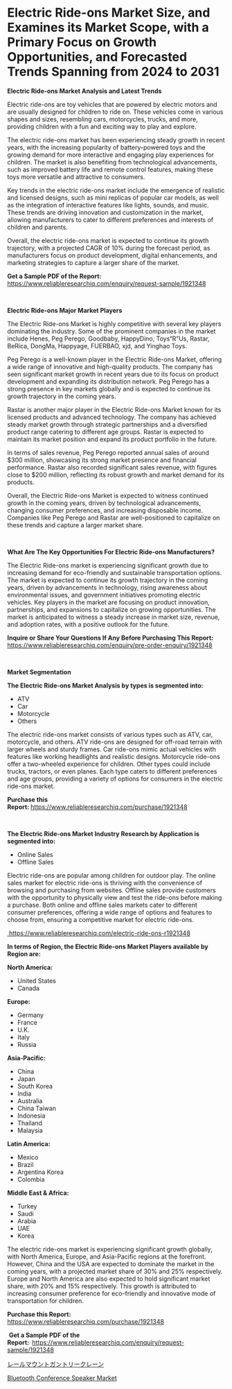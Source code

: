 <p><h1>Electric Ride-ons Market Size, and Examines its Market Scope, with a Primary Focus on Growth Opportunities, and Forecasted Trends Spanning from 2024 to 2031</h1></p><p><strong>Electric Ride-ons Market Analysis and Latest Trends</strong></p>
<p><p>Electric ride-ons are toy vehicles that are powered by electric motors and are usually designed for children to ride on. These vehicles come in various shapes and sizes, resembling cars, motorcycles, trucks, and more, providing children with a fun and exciting way to play and explore.</p><p>The electric ride-ons market has been experiencing steady growth in recent years, with the increasing popularity of battery-powered toys and the growing demand for more interactive and engaging play experiences for children. The market is also benefiting from technological advancements, such as improved battery life and remote control features, making these toys more versatile and attractive to consumers.</p><p>Key trends in the electric ride-ons market include the emergence of realistic and licensed designs, such as mini replicas of popular car models, as well as the integration of interactive features like lights, sounds, and music. These trends are driving innovation and customization in the market, allowing manufacturers to cater to different preferences and interests of children and parents.</p><p>Overall, the electric ride-ons market is expected to continue its growth trajectory, with a projected CAGR of 10% during the forecast period, as manufacturers focus on product development, digital enhancements, and marketing strategies to capture a larger share of the market.</p></p>
<p><strong>Get a Sample PDF of the Report:&nbsp;</strong> <a href="https://www.reliableresearchiq.com/enquiry/request-sample/1921348">https://www.reliableresearchiq.com/enquiry/request-sample/1921348</a></p>
<p>&nbsp;</p>
<p><strong>Electric Ride-ons Major Market Players</strong></p>
<p><p>The Electric Ride-ons Market is highly competitive with several key players dominating the industry. Some of the prominent companies in the market include Henes, Peg Perego, Goodbaby, HappyDino, Toys“R”Us, Rastar, BeRica, DongMa, Happyage, FUERBAO, xjd, and Yinghao Toys.</p><p>Peg Perego is a well-known player in the Electric Ride-ons Market, offering a wide range of innovative and high-quality products. The company has seen significant market growth in recent years due to its focus on product development and expanding its distribution network. Peg Perego has a strong presence in key markets globally and is expected to continue its growth trajectory in the coming years.</p><p>Rastar is another major player in the Electric Ride-ons Market known for its licensed products and advanced technology. The company has achieved steady market growth through strategic partnerships and a diversified product range catering to different age groups. Rastar is expected to maintain its market position and expand its product portfolio in the future.</p><p>In terms of sales revenue, Peg Perego reported annual sales of around $300 million, showcasing its strong market presence and financial performance. Rastar also recorded significant sales revenue, with figures close to $200 million, reflecting its robust growth and market demand for its products.</p><p>Overall, the Electric Ride-ons Market is expected to witness continued growth in the coming years, driven by technological advancements, changing consumer preferences, and increasing disposable income. Companies like Peg Perego and Rastar are well-positioned to capitalize on these trends and capture a larger market share.</p></p>
<p>&nbsp;</p>
<p><strong>What Are The Key Opportunities For Electric Ride-ons Manufacturers?</strong></p>
<p><p>The Electric Ride-ons market is experiencing significant growth due to increasing demand for eco-friendly and sustainable transportation options. The market is expected to continue its growth trajectory in the coming years, driven by advancements in technology, rising awareness about environmental issues, and government initiatives promoting electric vehicles. Key players in the market are focusing on product innovation, partnerships, and expansions to capitalize on growing opportunities. The market is anticipated to witness a steady increase in market size, revenue, and adoption rates, with a positive outlook for the future.</p></p>
<p><strong>Inquire or Share Your Questions If Any Before Purchasing This Report:</strong> <a href="https://www.reliableresearchiq.com/enquiry/pre-order-enquiry/1921348">https://www.reliableresearchiq.com/enquiry/pre-order-enquiry/1921348</a></p>
<p>&nbsp;</p>
<p><strong>Market Segmentation</strong></p>
<p><strong>The Electric Ride-ons Market Analysis by types is segmented into:</strong></p>
<p><ul><li>ATV</li><li>Car</li><li>Motorcycle</li><li>Others</li></ul></p>
<p><p>The electric ride-ons market consists of various types such as ATV, car, motorcycle, and others. ATV ride-ons are designed for off-road terrain with larger wheels and sturdy frames. Car ride-ons mimic actual vehicles with features like working headlights and realistic designs. Motorcycle ride-ons offer a two-wheeled experience for children. Other types could include trucks, tractors, or even planes. Each type caters to different preferences and age groups, providing a variety of options for consumers in the electric ride-ons market.</p></p>
<p><strong>Purchase this Report:&nbsp;</strong><a href="https://www.reliableresearchiq.com/purchase/1921348">https://www.reliableresearchiq.com/purchase/1921348</a></p>
<p>&nbsp;</p>
<p><strong>The Electric Ride-ons Market Industry Research by Application is segmented into:</strong></p>
<p><ul><li>Online Sales</li><li>Offline Sales</li></ul></p>
<p><p>Electric ride-ons are popular among children for outdoor play. The online sales market for electric ride-ons is thriving with the convenience of browsing and purchasing from websites. Offline sales provide customers with the opportunity to physically view and test the ride-ons before making a purchase. Both online and offline sales markets cater to different consumer preferences, offering a wide range of options and features to choose from, ensuring a competitive market for electric ride-ons.</p></p>
<p><a href="https://www.reliableresearchiq.com/electric-ride-ons-r1921348">&nbsp;https://www.reliableresearchiq.com/electric-ride-ons-r1921348</a></p>
<p><strong>In terms of Region, the Electric Ride-ons Market Players available by Region are:</strong></p>
<p>
    <p> <strong> North America: </strong>
        <ul>
            <li>United States</li>
            <li>Canada</li>
        </ul>
        </p> 
    <p> <strong> Europe: </strong>
        <ul>
            <li>Germany</li>
            <li>France</li>
            <li>U.K.</li>
            <li>Italy</li>
            <li>Russia</li>
        </ul>
        </p> 
    <p> <strong> Asia-Pacific: </strong>
        <ul>
            <li>China</li>
            <li>Japan</li>
            <li>South Korea</li>
            <li>India</li>
            <li>Australia</li>
            <li>China Taiwan</li>
            <li>Indonesia</li>
            <li>Thailand</li>
            <li>Malaysia</li>
        </ul>
        </p> 
    <p> <strong> Latin America: </strong>
        <ul>
            <li>Mexico</li>
            <li>Brazil</li>
            <li>Argentina Korea</li>
            <li>Colombia</li>
        </ul>
        </p> 
    <p> <strong> Middle East & Africa: </strong>
        <ul>
            <li>Turkey</li>
            <li>Saudi</li>
            <li>Arabia</li>
            <li>UAE</li>
            <li>Korea</li>
        </ul>
    </p>
    </p>
<p><p>The electric ride-ons market is experiencing significant growth globally, with North America, Europe, and Asia-Pacific regions at the forefront. However, China and the USA are expected to dominate the market in the coming years, with a projected market share of 30% and 25% respectively. Europe and North America are also expected to hold significant market share, with 20% and 15% respectively. This growth is attributed to increasing consumer preference for eco-friendly and innovative mode of transportation for children.</p></p>
<p><strong>Purchase this Report: </strong><a href="https://www.reliableresearchiq.com/purchase/1921348">https://www.reliableresearchiq.com/purchase/1921348</a></p>
<p>&nbsp;<strong>Get a Sample PDF of the Report:&nbsp;&nbsp;</strong><a href="https://www.reliableresearchiq.com/enquiry/request-sample/1921348">https://www.reliableresearchiq.com/enquiry/request-sample/1921348</a></p>
<p><strong></strong></p>
<p><p><a href="https://github.com/ihabdkwlxs948/Market-Research-Report-List-3/blob/main/110646831238.md">レールマウントガントリークレーン</a></p><p><a href="https://github.com/fxdvmliw90/Market-Research-Report-List-1/blob/main/bluetooth-conference-speaker-market.md">Bluetooth Conference Speaker Market</a></p></p>